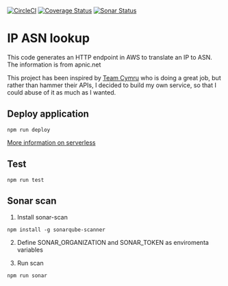 [![CircleCI](https://circleci.com/gh/Miki79/ip-lookup.svg?style=svg)](https://circleci.com/gh/Miki79/ip-lookup)
[![Coverage Status](https://coveralls.io/repos/github/Miki79/ip-lookup/badge.svg?branch=master)](https://coveralls.io/github/Miki79/ip-lookup?branch=master)
[![Sonar Status](https://sonarcloud.io/api/badges/gate?key=net.giardi.lambda.ip-lookup)](https://sonarcloud.io/dashboard?id=net.giardi.lambda.ip-lookup)

# IP ASN lookup
This code generates an HTTP endpoint in AWS to translate an IP to ASN.
The information is from apnic.net

This project has been inspired by [Team Cymru](http://www.team-cymru.org/) who is doing a great job, but rather than hammer their APIs, I decided to build my own service, so that I could abuse of it as much as I wanted.

## Deploy application
```
npm run deploy
```
[More information on serverless](https://serverless.com/framework/docs/providers/aws/guide/deploying/)

## Test
```
npm run test
```

## Sonar scan
1) Install sonar-scan
```
npm install -g sonarqube-scanner
```

2) Define SONAR_ORGANIZATION and SONAR_TOKEN as enviromenta variables

3) Run scan
```
npm run sonar
```